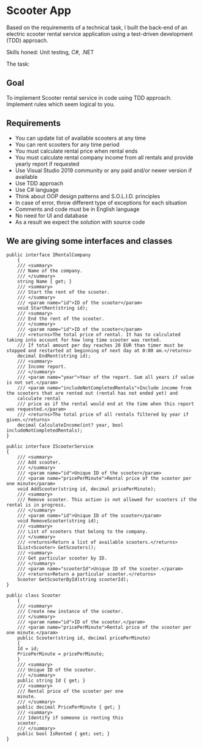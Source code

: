 # Scooter App

Based on the requirements of a technical task, I built the back-end of an electric scooter rental service application using a test-driven development (TDD) approach.

Skills honed: Unit testing, C#, .NET

The task:

## Goal 

To implement Scooter rental service in code using TDD approach. 
Implement rules which seem logical to you.

## Requirements

- You can update list of available scooters at any time
- You can rent scooters for any time period
- You must calculate rental price when rental ends
- You must calculate rental company income from all rentals and provide yearly report if requested
- Use Visual Studio 2019 community or any paid and/or newer version if available
- Use TDD approach
- Use C# language
- Think about OOP design patterns and S.O.L.I.D. principles
- In case of error, throw different type of exceptions for each situation
- Comments and code must be in English language
- No need for UI and database
- As a result we expect the solution with source code

## We are giving some interfaces and classes

```
public interface IRentalCompany
    {
    /// <summary>
    /// Name of the company.
    /// </summary>
    string Name { get; }
    /// <summary>
    /// Start the rent of the scooter.
    /// </summary>
    /// <param name="id">ID of the scooter</param>
    void StartRent(string id);
    /// <summary>
    /// End the rent of the scooter.
    /// </summary>
    /// <param name="id">ID of the scooter</param>
    /// <returns>The total price of rental. It has to calculated taking into account for how long time scooter was rented.
    /// If total amount per day reaches 20 EUR than timer must be stopped and restarted at beginning of next day at 0:00 am.</returns>
    decimal EndRent(string id);
    /// <summary>
    /// Income report.
    /// </summary>
    /// <param name="year">Year of the report. Sum all years if value is not set.</param>
    /// <param name="includeNotCompletedRentals">Include income from the scooters that are rented out (rental has not ended yet) and
    calculate rental
    /// price as if the rental would end at the time when this report was requested.</param>
    /// <returns>The total price of all rentals filtered by year if given.</returns>
    decimal CalculateIncome(int? year, bool includeNotCompletedRentals);
}

public interface IScooterService
{
    /// <summary>
    /// Add scooter.
    /// </summary>
    /// <param name="id">Unique ID of the scooter</param>
    /// <param name="pricePerMinute">Rental price of the scooter per one minute</param>
    void AddScooter(string id, decimal pricePerMinute);
    /// <summary>
    /// Remove scooter. This action is not allowed for scooters if the rental is in progress.
    /// </summary>
    /// <param name="id">Unique ID of the scooter</param>
    void RemoveScooter(string id);
    /// <summary>
    /// List of scooters that belong to the company.
    /// </summary>
    /// <returns>Return a list of available scooters.</returns>
    IList<Scooter> GetScooters();
    /// <summary>
    /// Get particular scooter by ID.
    /// </summary>
    /// <param name="scooterId">Unique ID of the scooter.</param>
    /// <returns>Return a particular scooter.</returns>
    Scooter GetScooterById(string scooterId);
}

public class Scooter
    {
    /// <summary>
    /// Create new instance of the scooter.
    /// </summary>
    /// <param name="id">ID of the scooter.</param>
    /// <param name="pricePerMinute">Rental price of the scooter per one minute.</param>
    public Scooter(string id, decimal pricePerMinute)
    {
    Id = id;
    PricePerMinute = pricePerMinute;
    }
    /// <summary>
    /// Unique ID of the scooter.
    /// </summary>
    public string Id { get; }
    /// <summary>
    /// Rental price of the scooter per one
    minute.
    /// </summary>
    public decimal PricePerMinute { get; }
    /// <summary>
    /// Identify if someone is renting this
    scooter.
    /// </summary>
    public bool IsRented { get; set; }
}

```
